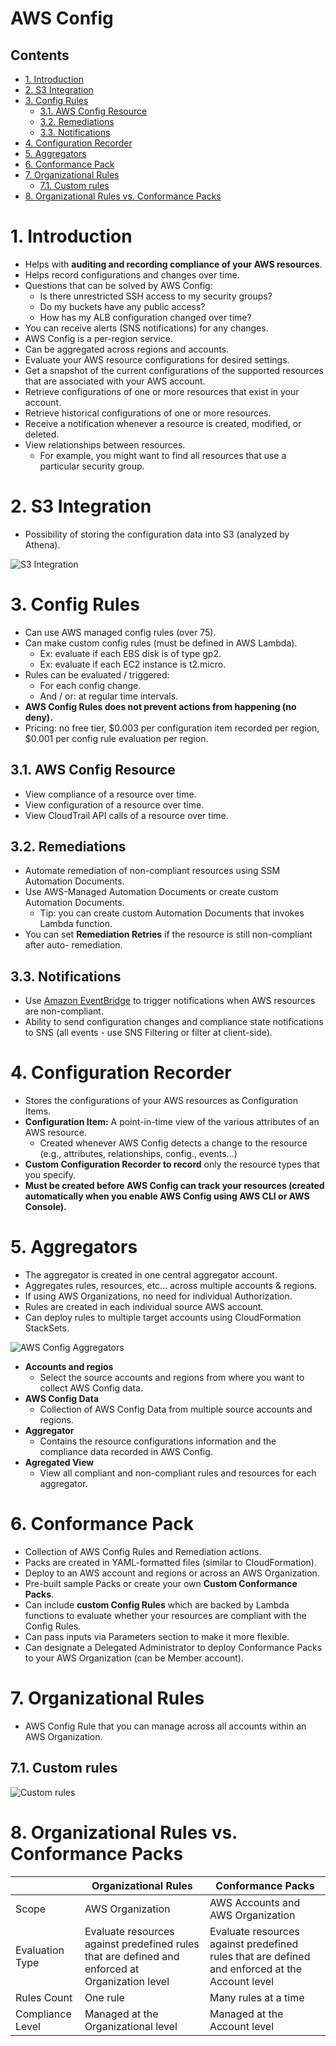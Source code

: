 # AWS Config<!-- omit in toc -->

## Contents <!-- omit in toc -->

- [1. Introduction](#1-introduction)
- [2. S3 Integration](#2-s3-integration)
- [3. Config Rules](#3-config-rules)
  - [3.1. AWS Config Resource](#31-aws-config-resource)
  - [3.2. Remediations](#32-remediations)
  - [3.3. Notifications](#33-notifications)
- [4. Configuration Recorder](#4-configuration-recorder)
- [5. Aggregators](#5-aggregators)
- [6. Conformance Pack](#6-conformance-pack)
- [7. Organizational Rules](#7-organizational-rules)
  - [7.1. Custom rules](#71-custom-rules)
- [8. Organizational Rules vs. Conformance Packs](#8-organizational-rules-vs-conformance-packs)

# 1. Introduction

- Helps with **auditing and recording compliance of your AWS resources**.
- Helps record configurations and changes over time.
- Questions that can be solved by AWS Config:
  - Is there unrestricted SSH access to my security groups?
  - Do my buckets have any public access?
  - How has my ALB configuration changed over time?
- You can receive alerts (SNS notifications) for any changes.
- AWS Config is a per-region service.
- Can be aggregated across regions and accounts.
- Evaluate your AWS resource configurations for desired settings.
- Get a snapshot of the current configurations of the supported resources that are associated with your AWS account.
- Retrieve configurations of one or more resources that exist in your account.
- Retrieve historical configurations of one or more resources.
- Receive a notification whenever a resource is created, modified, or deleted.
- View relationships between resources.
  - For example, you might want to find all resources that use a particular security group.

# 2. S3 Integration

- Possibility of storing the configuration data into S3 (analyzed by Athena).

![S3 Integration](/Images/AWSConfigS3Integration.png)

# 3. Config Rules

- Can use AWS managed config rules (over 75).
- Can make custom config rules (must be defined in AWS Lambda).
  - Ex: evaluate if each EBS disk is of type gp2.
  - Ex: evaluate if each EC2 instance is t2.micro.
- Rules can be evaluated / triggered:
  - For each config change.
  - And / or: at regular time intervals.
- **AWS Config Rules does not prevent actions from happening (no deny).**
- Pricing: no free tier, $0.003 per configuration item recorded per region, $0.001 per config rule evaluation per region.

## 3.1. AWS Config Resource

- View compliance of a resource over time.
- View configuration of a resource over time.
- View CloudTrail API calls of a resource over time.

## 3.2. Remediations

- Automate remediation of non-compliant resources using SSM Automation Documents.
- Use AWS-Managed Automation Documents or create custom Automation Documents.
  - Tip: you can create custom Automation Documents that invokes Lambda function.
- You can set **Remediation Retries** if the resource is still non-compliant after auto- remediation.

## 3.3. Notifications

- Use [Amazon EventBridge](/Application%20Integration/Amazon%20EventBridge.md) to trigger notifications when AWS resources are non-compliant.
- Ability to send configuration changes and compliance state notifications to SNS (all events - use SNS Filtering or filter at client-side).

# 4. Configuration Recorder

- Stores the configurations of your AWS resources as Configuration Items.
- **Configuration Item:** A point-in-time view of the various attributes of an AWS resource.
  - Created whenever AWS Config detects a change to the resource (e.g., attributes, relationships, config., events...)
- **Custom Configuration Recorder to record** only the resource types that you specify.
- **Must be created before AWS Config can track your resources (created automatically when you enable AWS Config using AWS CLI or AWS Console).**

# 5. Aggregators

- The aggregator is created in one central aggregator account.
- Aggregates rules, resources, etc... across multiple accounts & regions.
- If using AWS Organizations, no need for individual Authorization.
- Rules are created in each individual source AWS account.
- Can deploy rules to multiple target accounts using CloudFormation StackSets.

![AWS Config Aggregators](/Images/AWSConfigAggregators.png)

- **Accounts and regios**
  - Select the source accounts and regions from where you want to collect AWS Config data.
- **AWS Config Data**
  - Collection of AWS Config Data from multiple source accounts and regions.
- **Aggregator**
  - Contains the resource configurations information and the compliance data recorded in AWS Config.
- **Agregated View**
  - View all compliant and non-compliant rules and resources for each aggregator.

# 6. Conformance Pack

- Collection of AWS Config Rules and Remediation actions.
- Packs are created in YAML-formatted files (similar to CloudFormation).
- Deploy to an AWS account and regions or across an AWS Organization.
- Pre-built sample Packs or create your own **Custom Conformance Packs**.
- Can include **custom Config Rules** which are backed by Lambda functions to evaluate whether your resources are compliant with the Config Rules.
- Can pass inputs via Parameters section to make it more flexible.
- Can designate a Delegated Administrator to deploy Conformance Packs to your AWS Organization (can be Member account).

# 7. Organizational Rules

- AWS Config Rule that you can manage across all accounts within an AWS Organization.

## 7.1. Custom rules

![Custom rules](/Images/AWSConfigCustomRules.png)

# 8. Organizational Rules vs. Conformance Packs

|                  | Organizational Rules                                                                            | Conformance Packs                                                                              |
| ---------------- | ----------------------------------------------------------------------------------------------- | ---------------------------------------------------------------------------------------------- |
| Scope            | AWS Organization                                                                                | AWS Accounts and AWS Organization                                                              |
| Evaluation Type  | Evaluate resources against predefined rules that are defined and enforced at Organization level | Evaluate resources against predefined rules that are defined and enforced at the Account level |
| Rules Count      | One rule                                                                                        | Many rules at a time                                                                           |
| Compliance Level | Managed at the Organizational level                                                             | Managed at the Account level                                                                   |
